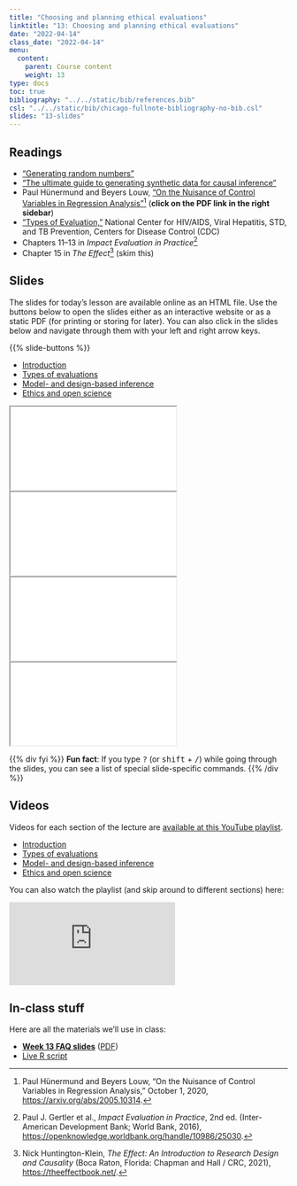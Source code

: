 ```yaml
---
title: "Choosing and planning ethical evaluations"
linktitle: "13: Choosing and planning ethical evaluations"
date: "2022-04-14"
class_date: "2022-04-14"
menu:
  content:
    parent: Course content
    weight: 13
type: docs
toc: true
bibliography: "../../static/bib/references.bib"
csl: "../../static/bib/chicago-fullnote-bibliography-no-bib.csl"
slides: "13-slides"
---
```


## Readings

-   <i class="fas fa-external-link-square-alt"></i> [“Generating random numbers”](/example/random-numbers/)
-   <i class="fas fa-external-link-square-alt"></i> [“The ultimate guide to generating synthetic data for causal inference”](/example/synthetic-data/)
-   <i class="fas fa-file-pdf"></i> Paul Hünermund and Beyers Louw, [“On the Nuisance of Control Variables in Regression Analysis”](https://arxiv.org/abs/2005.10314)[^1] (**click on the PDF link in the right sidebar**)
-   <i class="fas fa-file-pdf"></i> [“Types of Evaluation,”](https://www.cdc.gov/std/Program/pupestd/Types%20of%20Evaluation.pdf) National Center for HIV/AIDS, Viral Hepatitis, STD, and TB Prevention, Centers for Disease Control (CDC)
-   <i class="fas fa-book"></i> Chapters 11–13 in *Impact Evaluation in Practice*[^2]
-   <i class="fas fa-book"></i> Chapter 15 in *The Effect*[^3] (skim this)

## Slides

The slides for today’s lesson are available online as an HTML file. Use the buttons below to open the slides either as an interactive website or as a static PDF (for printing or storing for later). You can also click in the slides below and navigate through them with your left and right arrow keys.

{{% slide-buttons %}}

<ul class="nav nav-tabs" id="slide-tabs" role="tablist">
<li class="nav-item">
<a class="nav-link active" id="introduction-tab" data-toggle="tab" href="#introduction" role="tab" aria-controls="introduction" aria-selected="true">Introduction</a>
</li>
<li class="nav-item">
<a class="nav-link" id="types-of-evaluations-tab" data-toggle="tab" href="#types-of-evaluations" role="tab" aria-controls="types-of-evaluations" aria-selected="false">Types of evaluations</a>
</li>
<li class="nav-item">
<a class="nav-link" id="model-and-designbased-inference-tab" data-toggle="tab" href="#model-and-designbased-inference" role="tab" aria-controls="model-and-designbased-inference" aria-selected="false">Model- and design-based inference</a>
</li>
<li class="nav-item">
<a class="nav-link" id="ethics-and-open-science-tab" data-toggle="tab" href="#ethics-and-open-science" role="tab" aria-controls="ethics-and-open-science" aria-selected="false">Ethics and open science</a>
</li>
</ul>

<div id="slide-tabs" class="tab-content">

<div id="introduction" class="tab-pane fade show active" role="tabpanel" aria-labelledby="introduction-tab">

<div class="embed-responsive embed-responsive-16by9">

<iframe class="embed-responsive-item" src="/slides/13-slides.html#1">
</iframe>

</div>

</div>

<div id="types-of-evaluations" class="tab-pane fade" role="tabpanel" aria-labelledby="types-of-evaluations-tab">

<div class="embed-responsive embed-responsive-16by9">

<iframe class="embed-responsive-item" src="/slides/13-slides.html#types-evaluations">
</iframe>

</div>

</div>

<div id="model-and-designbased-inference" class="tab-pane fade" role="tabpanel" aria-labelledby="model-and-designbased-inference-tab">

<div class="embed-responsive embed-responsive-16by9">

<iframe class="embed-responsive-item" src="/slides/13-slides.html#model-design-inference">
</iframe>

</div>

</div>

<div id="ethics-and-open-science" class="tab-pane fade" role="tabpanel" aria-labelledby="ethics-and-open-science-tab">

<div class="embed-responsive embed-responsive-16by9">

<iframe class="embed-responsive-item" src="/slides/13-slides.html#ethics-open-science">
</iframe>

</div>

</div>

</div>

{{% div fyi %}}
**Fun fact**: If you type <kbd>?</kbd> (or <kbd>shift</kbd> + <kbd>/</kbd>) while going through the slides, you can see a list of special slide-specific commands.
{{% /div %}}

## Videos

Videos for each section of the lecture are [available at this YouTube playlist](https://www.youtube.com/playlist?list=PLS6tnpTr39sEkOTbIIpoXYu8czSTl1yIh).

-   [Introduction](https://www.youtube.com/watch?v=rMUkZ4PSInY&list=PLS6tnpTr39sEkOTbIIpoXYu8czSTl1yIh)
-   [Types of evaluations](https://www.youtube.com/watch?v=n2Sbyx0hz6I&list=PLS6tnpTr39sEkOTbIIpoXYu8czSTl1yIh)
-   [Model- and design-based inference](https://www.youtube.com/watch?v=bXYPjwSl-Wg&list=PLS6tnpTr39sEkOTbIIpoXYu8czSTl1yIh)
-   [Ethics and open science](https://www.youtube.com/watch?v=XdWbgeeCwZ8&list=PLS6tnpTr39sEkOTbIIpoXYu8czSTl1yIh)

You can also watch the playlist (and skip around to different sections) here:

<div class="embed-responsive embed-responsive-16by9">

<iframe class="embed-responsive-item" src="https://www.youtube.com/embed/playlist?list=PLS6tnpTr39sEkOTbIIpoXYu8czSTl1yIh" frameborder="0" allow="accelerometer; autoplay; encrypted-media; gyroscope; picture-in-picture" allowfullscreen>
</iframe>

</div>

## In-class stuff

Here are all the materials we’ll use in class:

-   [**Week 13 FAQ slides**](/slides/13-class.html) ([PDF](/slides/13-class.pdf))
-   [<i class="fab fa-r-project"></i> Live R script](https://www.dropbox.com/s/ezk2cujsx8lmval/synthetic-data.R)

[^1]: Paul Hünermund and Beyers Louw, “On the Nuisance of Control Variables in Regression Analysis,” October 1, 2020, <https://arxiv.org/abs/2005.10314>.

[^2]: Paul J. Gertler et al., *Impact Evaluation in Practice*, 2nd ed. (Inter-American Development Bank; World Bank, 2016), <https://openknowledge.worldbank.org/handle/10986/25030>.

[^3]: Nick Huntington-Klein, *The Effect: An Introduction to Research Design and Causality* (Boca Raton, Florida: Chapman and Hall / CRC, 2021), <https://theeffectbook.net/>.
